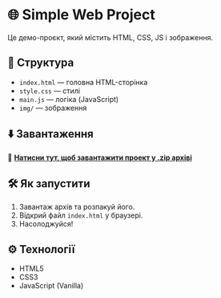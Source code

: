 ﻿# 🌐 Simple Web Project

Це демо-проєкт, який містить HTML, CSS, JS і зображення.

## 🧩 Структура

- `index.html` — головна HTML-сторінка
- `style.css` — стилі
- `main.js` — логіка (JavaScript)
- `img/` — зображення

## ⬇️ Завантаження

🔗 **[Натисни тут, щоб завантажити проект у .zip архіві](https://drive.google.com/file/d/1J82MahzBj_FODunzf_azu4azlQO9Bgwg/view?usp=sharing)**

## 🛠 Як запустити

1. Завантаж архів та розпакуй його.
2. Відкрий файл `index.html` у браузері.
3. Насолоджуйся!

## ⚙️ Технології

- HTML5
- CSS3
- JavaScript (Vanilla)
